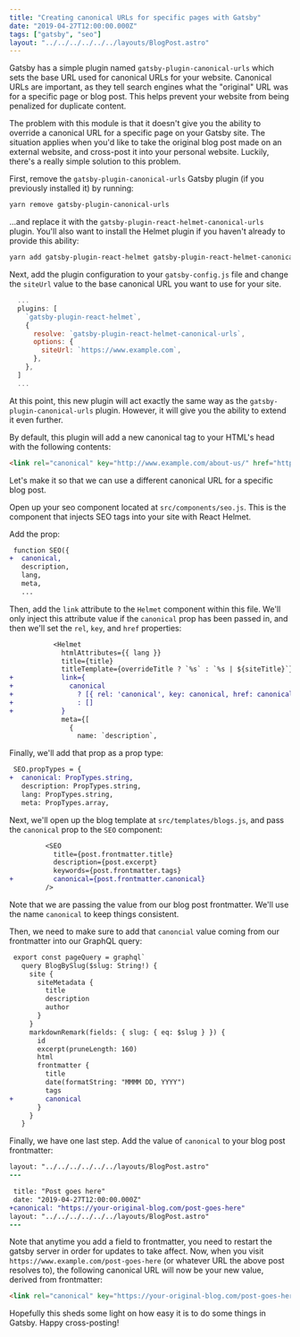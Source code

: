 ```yaml
---
title: "Creating canonical URLs for specific pages with Gatsby"
date: "2019-04-27T12:00:00.000Z"
tags: ["gatsby", "seo"]
layout: "../../../../../../layouts/BlogPost.astro"
---
```


Gatsby has a simple plugin named `gatsby-plugin-canonical-urls` which sets the base URL used for canonical URLs for your website. Canonical URLs are important, as they tell search engines what the "original" URL was for a specific page or blog post. This helps prevent your website from being penalized for duplicate content.

The problem with this module is that it doesn't give you the ability to override a canonical URL for a specific page on your Gatsby site. The situation applies when you'd like to take the original blog post made on an external website, and cross-post it into your personal website. Luckily, there's a really simple solution to this problem.

First, remove the `gatsby-plugin-canonical-urls` Gatsby plugin (if you previously installed it) by running:

```bash
yarn remove gatsby-plugin-canonical-urls
```

...and replace it with the `gatsby-plugin-react-helmet-canonical-urls` plugin. You'll also want to install the Helmet plugin if you haven't already to provide this ability:

```bash
yarn add gatsby-plugin-react-helmet gatsby-plugin-react-helmet-canonical-urls
```

Next, add the plugin configuration to your `gatsby-config.js` file and change the `siteUrl` value to the base canonical URL you want to use for your site.

```js
  ...
  plugins: [
    `gatsby-plugin-react-helmet`,
    {
      resolve: `gatsby-plugin-react-helmet-canonical-urls`,
      options: {
        siteUrl: `https://www.example.com`,
      },
    },
  ]
  ...
```

At this point, this new plugin will act exactly the same way as the `gatsby-plugin-canonical-urls` plugin. However, it will give you the ability to extend it even further.

By default, this plugin will add a new canonical tag to your HTML's head with the following contents:

```html
<link rel="canonical" key="http://www.example.com/about-us/" href="http://www.example.com/about-us/" data-react-helmet="true" />
```

Let's make it so that we can use a different canonical URL for a specific blog post.

Open up your seo component located at `src/components/seo.js`. This is the component that injects SEO tags into your site with React Helmet.

Add the prop:

```diff
 function SEO({
+  canonical,
   description,
   lang,
   meta,
   ...
```

Then, add the `link` attribute to the `Helmet` component within this file. We'll only inject this attribute value if the `canonical` prop has been passed in, and then we'll set the `rel`, `key`, and `href` properties:

```diff
           <Helmet
             htmlAttributes={{ lang }}
             title={title}
             titleTemplate={overrideTitle ? `%s` : `%s | ${siteTitle}`}
+            link={
+              canonical
+                ? [{ rel: 'canonical', key: canonical, href: canonical }]
+                : []
+            }
             meta={[
               {
                 name: `description`,
```

Finally, we'll add that prop as a prop type:

```diff
 SEO.propTypes = {
+  canonical: PropTypes.string,
   description: PropTypes.string,
   lang: PropTypes.string,
   meta: PropTypes.array,
```

Next, we'll open up the blog template at `src/templates/blogs.js`, and pass the `canonical` prop to the `SEO` component:

```diff
         <SEO
           title={post.frontmatter.title}
           description={post.excerpt}
           keywords={post.frontmatter.tags}
+          canonical={post.frontmatter.canonical}
         />
```

Note that we are passing the value from our blog post frontmatter. We'll use the name `canonical` to keep things consistent.

Then, we need to make sure to add that `canoncial` value coming from our frontmatter into our GraphQL query:

```diff
 export const pageQuery = graphql`
   query BlogBySlug($slug: String!) {
     site {
       siteMetadata {
         title
         description
         author
       }
     }
     markdownRemark(fields: { slug: { eq: $slug } }) {
       id
       excerpt(pruneLength: 160)
       html
       frontmatter {
         title
         date(formatString: "MMMM DD, YYYY")
         tags
+        canonical
       }
     }
   }
  ```

Finally, we have one last step. Add the value of `canonical` to your blog post frontmatter:

```diff 
layout: "../../../../../../layouts/BlogPost.astro"
---

 title: "Post goes here"
 date: "2019-04-27T12:00:00.000Z"
+canonical: "https://your-original-blog.com/post-goes-here"
layout: "../../../../../../layouts/BlogPost.astro"
---

```

Note that anytime you add a field to frontmatter, you need to restart the gatsby server in order for updates to take affect. Now, when you visit `https://www.example.com/post-goes-here` (or whatever URL the above post resolves to), the following canonical URL will now be your new value, derived from frontmatter:

```html
<link rel="canonical" key="https://your-original-blog.com/post-goes-here" href="https://your-original-blog.com/post-goes-here" data-react-helmet="true" />
```

Hopefully this sheds some light on how easy it is to do some things in Gatsby. Happy cross-posting!
